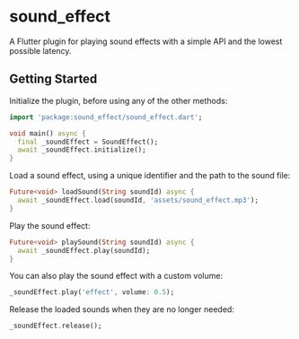# sound_effect

A Flutter plugin for playing sound effects with a simple API and the lowest
possible latency.

## Getting Started

Initialize the plugin, before using any of the other methods:

```dart
import 'package:sound_effect/sound_effect.dart';

void main() async {
  final _soundEffect = SoundEffect();
  await _soundEffect.initialize();
}
```

Load a sound effect, using a unique identifier and the path to the sound file:

```dart
Future<void> loadSound(String soundId) async {
  await _soundEffect.load(soundId, 'assets/sound_effect.mp3');
}
```

Play the sound effect:

```dart
Future<void> playSound(String soundId) async {
  await _soundEffect.play(soundId);
}
```

You can also play the sound effect with a custom volume:

```dart
_soundEffect.play('effect', volume: 0.5);
```

Release the loaded sounds when they are no longer needed:

```dart
_soundEffect.release();
```
